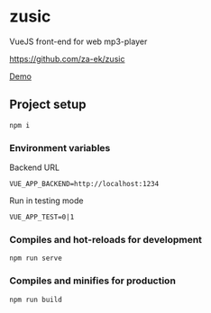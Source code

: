 # zusic

VueJS front-end for web mp3-player

https://github.com/za-ek/zusic

[Demo](url=http://music.za-ek.ru)

## Project setup
```
npm i
```

### Environment variables
Backend URL
```
VUE_APP_BACKEND=http://localhost:1234
```
Run in testing mode
```
VUE_APP_TEST=0|1
```

### Compiles and hot-reloads for development
```
npm run serve
```

### Compiles and minifies for production
```
npm run build
```